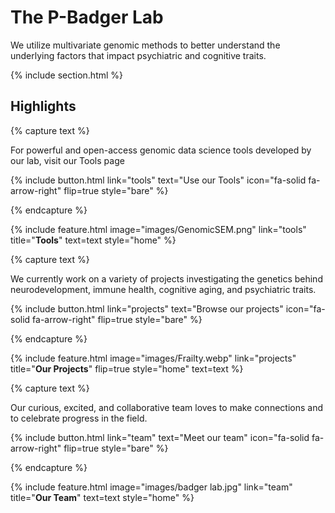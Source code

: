 ---
---
 
# The P-Badger Lab

We utilize multivariate genomic methods to better understand the underlying factors that impact psychiatric and cognitive traits.

{% include section.html %}

## Highlights

{% capture text %}

For powerful and open-access genomic data science tools developed by our lab, visit our Tools page

{%
  include button.html
  link="tools"
  text="Use our Tools"
  icon="fa-solid fa-arrow-right"
  flip=true
  style="bare"
%}

{% endcapture %}

{%
  include feature.html
  image="images/GenomicSEM.png"
  link="tools"
  title="**Tools**"
  text=text
  style="home"
%}

{% capture text %}

We currently work on a variety of projects investigating the genetics behind neurodevelopment, immune health, cognitive aging, and psychiatric traits.

{%
  include button.html
  link="projects"
  text="Browse our projects"
  icon="fa-solid fa-arrow-right"
  flip=true
  style="bare"
%}

{% endcapture %}

{%
  include feature.html
  image="images/Frailty.webp"
  link="projects"
  title="**Our Projects**"
  flip=true
  style="home"
  text=text
%}

{% capture text %}

Our curious, excited, and collaborative team loves to make connections and to celebrate progress in the field.

{%
  include button.html
  link="team"
  text="Meet our team"
  icon="fa-solid fa-arrow-right"
  flip=true
  style="bare"
%}

{% endcapture %}

{%
  include feature.html
  image="images/badger lab.jpg"
  link="team"
  title="**Our Team**"
  text=text
  style="home"
%}
